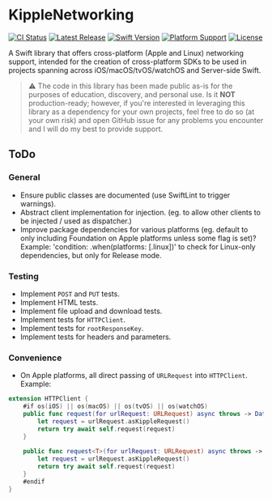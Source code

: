 # KippleNetworking

[![CI Status](https://github.com/bdrelling/KippleNetworking/actions/workflows/test.yml/badge.svg)](https://github.com/bdrelling/KippleNetworking/actions/workflows/tests.yml)
[![Latest Release](https://img.shields.io/github/v/tag/bdrelling/KippleNetworking?color=blue&label=latest)](https://github.com/bdrelling/KippleNetworking/releases)
[![Swift Version](https://img.shields.io/static/v1?label=swift&message=5.6&color=red&logo=swift&logoColor=white)](https://developer.apple.com/swift)
[![Platform Support](https://img.shields.io/static/v1?label=platform&message=iOS%20|%20macOS%20|%20watchOS%20|%20tvOS%20|%20Linux&color=darkgray)](https://github.com/bdrelling/KippleNetworking/blob/main/Package.swift)
[![License](https://img.shields.io/github/license/bdrelling/KippleNetworking)](https://github.com/bdrelling/KippleNetworking/blob/main/LICENSE)


A Swift library that offers cross-platform (Apple and Linux) networking support, intended for the creation of cross-platform SDKs to be used in projects spanning across iOS/macOS/tvOS/watchOS and Server-side Swift.

> :warning: The code in this library has been made public as-is for the purposes of education, discovery, and personal use. Is it **NOT** production-ready; however, if you're interested in leveraging this library as a dependency for your own projects, feel free to do so (at your own risk) and open GitHub issue for any problems you encounter and I will do my best to provide support.

## ToDo

### General
- Ensure public classes are documented (use SwiftLint to trigger warnings).
- Abstract client implementation for injection. (eg. to allow other clients to be injected / used as dispatcher.)
- Improve package dependencies for various platforms (eg. default to only including Foundation on Apple platforms unless some flag is set)? Example: 'condition: .when(platforms: [.linux])' to check for Linux-only dependencies, but only for Release mode.

### Testing
- Implement `POST` and `PUT` tests.
- Implement HTML tests.
- Implement file upload and download tests.
- Implement tests for `HTTPClient`.
- Implement tests for `rootResponseKey`.
- Implement tests for headers and parameters.

### Convenience
- On Apple platforms, all direct passing of `URLRequest` into `HTTPClient`. Example:

```swift
extension HTTPClient {
    #if os(iOS) || os(macOS) || os(tvOS) || os(watchOS)
    public func request(for urlRequest: URLRequest) async throws -> Data {
        let request = urlRequest.asKippleRequest()
        return try await self.request(request)
    }
    
    public func request<T>(for urlRequest: URLRequest) async throws -> DataResponse<T> where T: Decodable {
        let request = urlRequest.asKippleRequest()
        return try await self.request(request)
    }
    #endif
}
```
